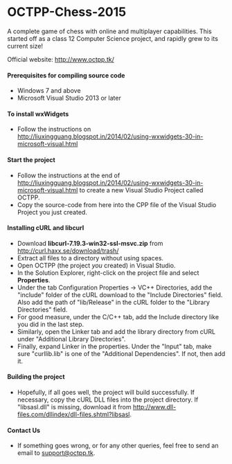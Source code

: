 # OCTPP-Chess-2015
A complete game of chess with online and multiplayer capabilities. This started off as a class 12 Computer Science project, and rapidly grew to its current size!

Official website: http://www.octpp.tk/

#### Prerequisites for compiling source code
- Windows 7 and above
- Microsoft Visual Studio 2013 or later

#### To install wxWidgets
- Follow the instructions on http://liuxingguang.blogspot.in/2014/02/using-wxwidgets-30-in-microsoft-visual.html

#### Start the project
- Follow the instructions at the end of http://liuxingguang.blogspot.in/2014/02/using-wxwidgets-30-in-microsoft-visual.html to create a new Visual Studio Project called OCTPP.
- Copy the source-code from here into the CPP file of the Visual Studio Project you just created.

#### Installing cURL and libcurl
- Download <strong>libcurl-7.19.3-win32-ssl-msvc.zip</strong> from http://curl.haxx.se/download/trash/
- Extract all files to a directory without using spaces.
- Open OCTPP (the project _you_ created) in Visual Studio.
- In the Solution Explorer, right-click on the project file and select <strong>Properties</strong>.
- Under the tab Configuration Properties -> VC++ Directories, add the "include" folder of the cURL download to the "Include Directories" field. Also add the path of "lib/Release" in the cURL folder to the "Library Directories" field.
- For good measure, under the C/C++ tab, add the Include directory like you did in the last step.
- Similarly, open the Linker tab and add the library directory from cURL under "Additional Library Directories".
- Finally, expand Linker in the properties. Under the "Input" tab, make sure "curllib.lib" is one of the "Additional Dependencies". If not, then add it.

#### Building the project
- Hopefully, if all goes well, the project will build successfully. If necessary, copy the cURL DLL files into the project directory. If "libsasl.dll" is missing, download it from http://www.dll-files.com/dllindex/dll-files.shtml?libsasl.


#### Contact Us
- If something goes wrong, or for any other queries, feel free to send an email to support@octpp.tk.
